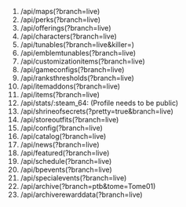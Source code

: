
1.  /api/maps(?branch=live)
2.  /api/perks(?branch=live)
3.  /api/offerings(?branch=live)
4.  /api/characters(?branch=live)
5.  /api/tunables(?branch=live&killer=)
6.  /api/emblemtunables(?branch=live)
7.  /api/customizationitems(?branch=live)
8.  /api/gameconfigs(?branch=live)
9.  /api/ranksthresholds(?branch=live)
10. /api/itemaddons(?branch=live)
11. /api/items(?branch=live)
12. /api/stats/:steam_64: (Profile needs to be public)
13. /api/shrineofsecrets(?pretty=true&branch=live)
14. /api/storeoutfits(?branch=live)
15. /api/config(?branch=live)
16. /api/catalog(?branch=live)
17. /api/news(?branch=live)
18. /api/featured(?branch=live)
19. /api/schedule(?branch=live)
20. /api/bpevents(?branch=live)
21. /api/specialevents(?branch=live)
22. /api/archive(?branch=ptb&tome=Tome01)
23. /api/archiverewarddata(?branch=live)
